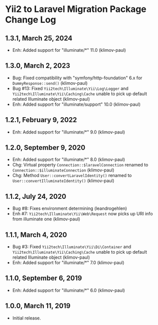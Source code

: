 Yii2 to Laravel Migration Package Change Log
============================================

1.3.1, March 25, 2024
---------------------

- Enh: Added support for "illuminate/*" 11.0 (klimov-paul)


1.3.0, March 2, 2023
--------------------

- Bug: Fixed compatibility with "symfony/http-foundation" 6.x for `DummyResponse::send()` (klimov-paul)
- Bug #13: Fixed `Yii2tech\Illuminate\Yii\Log\Logger` and `Yii2tech\Illuminate\Yii\Caching\Cache` unable to pick up default related Illuminate object (klimov-paul)
- Enh: Added support for "illuminate/support" 10.0 (klimov-paul)


1.2.1, February 9, 2022
-----------------------

- Enh: Added support for "illuminate/*" 9.0 (klimov-paul)


1.2.0, September 9, 2020
------------------------

- Enh: Added support for "illuminate/*" 8.0 (klimov-paul)
- Chg: Virtual property `Connection::$laravelConnection` renamed to `Connection::$illuminateConnection` (klimov-paul)
- Chg: Method `User::convertLaravelIdentity()` renamed to `User::convertIlluminateIdentity()` (klimov-paul)


1.1.2, July 24, 2020
--------------------

- Bug #8: Fixes environment determining (leandrogehlen)
- Enh #7: `Yii2tech\Illuminate\Yii\Web\Request` now picks up URI info from illuminate one (klimov-paul)


1.1.1, March 4, 2020
--------------------

- Bug #3: Fixed `Yii2tech\Illuminate\Yii\Di\Container` and `Yii2tech\Illuminate\Yii\Caching\Cache` unable to pick up default related Illuminate object (klimov-paul)
- Enh: Added support for "illuminate/*" 7.0 (klimov-paul)


1.1.0, September 6, 2019
------------------------

- Enh: Added support for "illuminate/*" 6.0 (klimov-paul)


1.0.0, March 11, 2019
---------------------

- Initial release.
